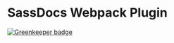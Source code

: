 # SassDocs Webpack Plugin

[![Greenkeeper badge](https://badges.greenkeeper.io/design4pro/sassdoc-webpack-plugin.svg)](https://greenkeeper.io/)
